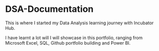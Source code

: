 # DSA-Documentation

This is where I started my Data Analysis learning journey with Incubator Hub.

I have learnt a lot will I will showcase in this portfolio, ranging from Microsoft Excel, SQL, Github portfolio building and Power BI.
